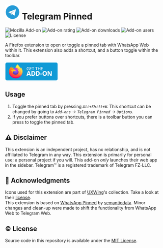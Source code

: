 # ![logo](src/icons/48x48.png) Telegram Pinned

![Mozilla Add-on](https://img.shields.io/amo/v/{9124fe9c-aef5-4675-84a1-b85fa15af007})
![Add-on rating](https://img.shields.io/amo/rating/{9124fe9c-aef5-4675-84a1-b85fa15af007})
![Add-on downloads](https://img.shields.io/amo/dw/{9124fe9c-aef5-4675-84a1-b85fa15af007})
![Add-on users](https://img.shields.io/amo/users/{9124fe9c-aef5-4675-84a1-b85fa15af007})
![License](https://img.shields.io/github/license/lurmirari/firefox-telegram-pinned)

A Firefox extension to open or toggle a pinned tab with WhatsApp Web within it. This extension also adds a shortcut, and a button toggle within the toolbar.

[![Get the Addon](https://raw.githubusercontent.com/semanticdata/text-revealer-firefox-extension/master/firefox.png)](https://addons.mozilla.org/en-GB/firefox/addon/telegram-pinned/)

## Usage

1. Toggle the pinned tab by pressing _`Alt+Shift+W`_. This shortcut can be changed by going to _`Add-ons` → `Telegram Pinned` → `Options`_.
2. If you prefer buttons over shortcuts, there is a toolbar button you can press to toggle the pinned tab.

## ⚠ Disclaimer

This extension is an independent project, has no relationship, and is not affiliated to Telegram in any way. This extension is primarily for personal use; a personal project if you will. This add-on _only_ launches their web app in the sidebar. Telegram™ is a registered trademark of Telegram FZ-LLC.

## 💜 Acknowledgments

Icons used for this extension are part of [UXWing](https://uxwing.com/)'s collection. Take a look at their [license](https://uxwing.com/license).  
This extension is based on [WhatsApp Pinned](https://addons.mozilla.org/en-US/firefox/addon/whatsapp-pinned/) by [semanticdata](https://github.com/semanticdata/). Minor changes and clean-up were made to shift the functionality from WhatsApp Web to Telegram Web.

## © License

Source code in this repository is available under the [MIT License](LICENSE).
